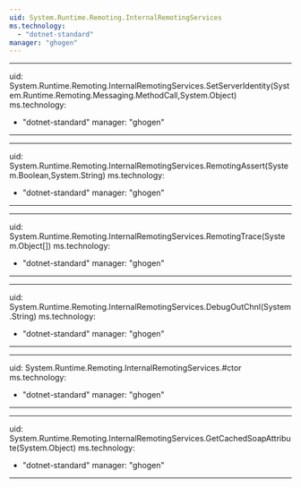 ```yaml
---
uid: System.Runtime.Remoting.InternalRemotingServices
ms.technology: 
  - "dotnet-standard"
manager: "ghogen"
---
```


---
uid: System.Runtime.Remoting.InternalRemotingServices.SetServerIdentity(System.Runtime.Remoting.Messaging.MethodCall,System.Object)
ms.technology: 
  - "dotnet-standard"
manager: "ghogen"
---

---
uid: System.Runtime.Remoting.InternalRemotingServices.RemotingAssert(System.Boolean,System.String)
ms.technology: 
  - "dotnet-standard"
manager: "ghogen"
---

---
uid: System.Runtime.Remoting.InternalRemotingServices.RemotingTrace(System.Object[])
ms.technology: 
  - "dotnet-standard"
manager: "ghogen"
---

---
uid: System.Runtime.Remoting.InternalRemotingServices.DebugOutChnl(System.String)
ms.technology: 
  - "dotnet-standard"
manager: "ghogen"
---

---
uid: System.Runtime.Remoting.InternalRemotingServices.#ctor
ms.technology: 
  - "dotnet-standard"
manager: "ghogen"
---

---
uid: System.Runtime.Remoting.InternalRemotingServices.GetCachedSoapAttribute(System.Object)
ms.technology: 
  - "dotnet-standard"
manager: "ghogen"
---
